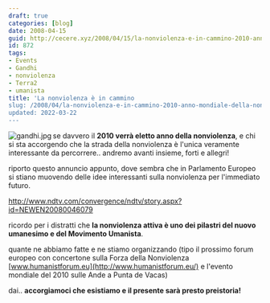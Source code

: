 ```yaml
---
draft: true
categories: [blog]
date: 2008-04-15
guid: http://cecere.xyz/2008/04/15/la-nonviolenza-e-in-cammino-2010-anno-mondiale-della-nonviolenza/
id: 872
tags:
- Events
- Gandhi
- nonviolenza
- Terra2
- umanista
title: 'La nonviolenza è in cammino
slug: /2008/04/la-nonviolenza-e-in-cammino-2010-anno-mondiale-della-nonviolenza/
updated: 2022-03-22
---
```


<img src='http://cecere.xyz/wp-content/uploads/sites/3/2008/04/gandhi.thumbnail.jpg' alt='gandhi.jpg' align="left" />se davvero il **2010 verrà eletto anno della nonviolenza**, e chi si sta accorgendo che la strada della nonviolenza è l'unica veramente interessante da percorrere.. andremo avanti insieme, forti e allegri!

riporto questo annuncio appunto, dove sembra che in Parlamento Europeo si stiano muovendo delle idee interessanti sulla nonviolenza per l'immediato futuro.

<http://www.ndtv.com/convergence/ndtv/story.aspx?id=NEWEN20080046079>

ricordo per i distratti che **la nonviolenza attiva è uno dei pilastri del nuovo umanesimo e del Movimento Umanista**.
  
quante ne abbiamo fatte e ne stiamo organizzando (tipo il prossimo forum europeo con concertone sulla Forza della Nonviolenza [www.humanistforum.eu](http://www.humanistforum.eu/) e l'evento mondiale del 2010 sulle Ande a Punta de Vacas)

dai.. **accorgiamoci che esistiamo e il presente sarà presto preistoria!**